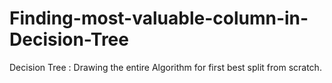 # Finding-most-valuable-column-in-Decision-Tree
Decision Tree : Drawing the entire Algorithm for first best split from scratch.
